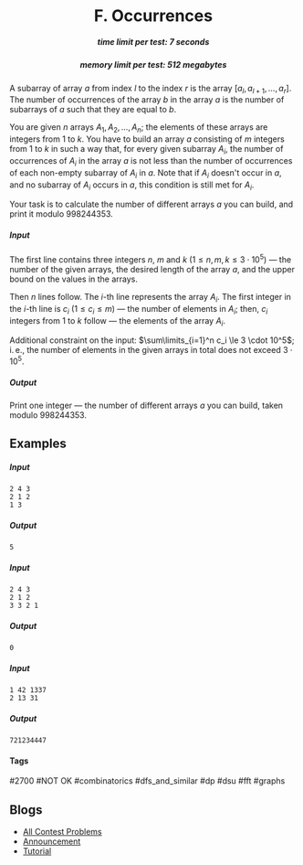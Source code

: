 <h1 style='text-align: center;'> F. Occurrences</h1>

<h5 style='text-align: center;'>time limit per test: 7 seconds</h5>
<h5 style='text-align: center;'>memory limit per test: 512 megabytes</h5>

A subarray of array $a$ from index $l$ to the index $r$ is the array $[a_l, a_{l+1}, \dots, a_{r}]$. The number of occurrences of the array $b$ in the array $a$ is the number of subarrays of $a$ such that they are equal to $b$.

You are given $n$ arrays $A_1, A_2, \dots, A_n$; the elements of these arrays are integers from $1$ to $k$. You have to build an array $a$ consisting of $m$ integers from $1$ to $k$ in such a way that, for every given subarray $A_i$, the number of occurrences of $A_i$ in the array $a$ is not less than the number of occurrences of each non-empty subarray of $A_i$ in $a$. Note that if $A_i$ doesn't occur in $a$, and no subarray of $A_i$ occurs in $a$, this condition is still met for $A_i$.

Your task is to calculate the number of different arrays $a$ you can build, and print it modulo $998244353$.

##### Input

The first line contains three integers $n$, $m$ and $k$ ($1 \le n, m, k \le 3 \cdot 10^5$) — the number of the given arrays, the desired length of the array $a$, and the upper bound on the values in the arrays.

Then $n$ lines follow. The $i$-th line represents the array $A_i$. The first integer in the $i$-th line is $c_i$ ($1 \le c_i \le m$) — the number of elements in $A_i$; then, $c_i$ integers from $1$ to $k$ follow — the elements of the array $A_i$.

Additional constraint on the input: $\sum\limits_{i=1}^n c_i \le 3 \cdot 10^5$; i. e., the number of elements in the given arrays in total does not exceed $3 \cdot 10^5$.

##### Output

Print one integer — the number of different arrays $a$ you can build, taken modulo $998244353$.

## Examples

##### Input


```text
2 4 3
2 1 2
1 3
```
##### Output


```text
5
```
##### Input


```text
2 4 3
2 1 2
3 3 2 1
```
##### Output


```text
0
```
##### Input


```text
1 42 1337
2 13 31
```
##### Output


```text
721234447
```


#### Tags 

#2700 #NOT OK #combinatorics #dfs_and_similar #dp #dsu #fft #graphs 

## Blogs
- [All Contest Problems](../Educational_Codeforces_Round_114_(Rated_for_Div._2).md)
- [Announcement](../blogs/Announcement.md)
- [Tutorial](../blogs/Tutorial.md)

